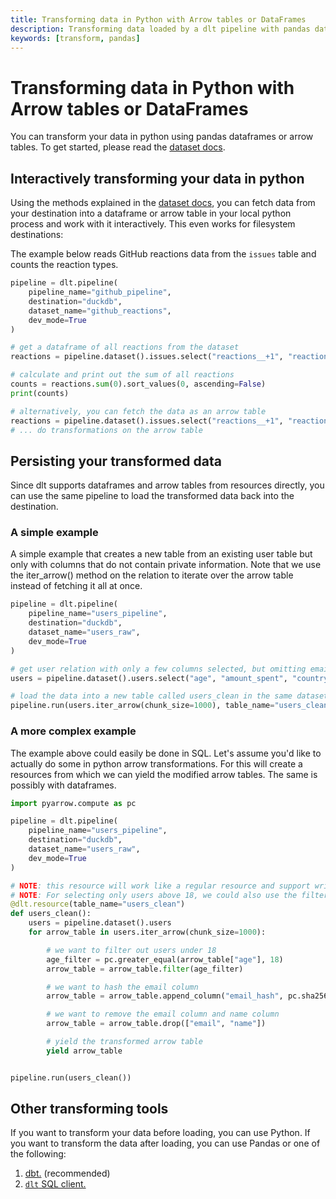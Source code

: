 ```yaml
---
title: Transforming data in Python with Arrow tables or DataFrames
description: Transforming data loaded by a dlt pipeline with pandas dataframes or arrow tables
keywords: [transform, pandas]
---
```


# Transforming data in Python with Arrow tables or DataFrames

You can transform your data in python using pandas dataframes or arrow tables. To get started, please read the [dataset docs](../../general-usage/dataset-access/dataset).


## Interactively transforming your data in python

Using the methods explained in the [dataset docs](../../general-usage/dataset-access/dataset), you can fetch data from your destination into a dataframe or arrow table in your local python process and work with it interactively. This even works for filesystem destinations:


The example below reads GitHub reactions data from the `issues` table and
counts the reaction types.

```py
pipeline = dlt.pipeline(
    pipeline_name="github_pipeline",
    destination="duckdb",
    dataset_name="github_reactions",
    dev_mode=True
)

# get a dataframe of all reactions from the dataset
reactions = pipeline.dataset().issues.select("reactions__+1", "reactions__-1", "reactions__laugh", "reactions__hooray", "reactions__rocket").df()

# calculate and print out the sum of all reactions
counts = reactions.sum(0).sort_values(0, ascending=False)
print(counts)

# alternatively, you can fetch the data as an arrow table
reactions = pipeline.dataset().issues.select("reactions__+1", "reactions__-1", "reactions__laugh", "reactions__hooray", "reactions__rocket").arrow()
# ... do transformations on the arrow table
```

## Persisting your transformed data

Since dlt supports dataframes and arrow tables from resources directly, you can use the same pipeline to load the transformed data back into the destination.


### A simple example

A simple example that creates a new table from an existing user table but only with columns that do not contain private information. Note that we use the iter_arrow() method on the relation to iterate over the arrow table instead of fetching it all at once.

```py
pipeline = dlt.pipeline(
    pipeline_name="users_pipeline",
    destination="duckdb",
    dataset_name="users_raw",
    dev_mode=True
)

# get user relation with only a few columns selected, but omitting email and name
users = pipeline.dataset().users.select("age", "amount_spent", "country")

# load the data into a new table called users_clean in the same dataset
pipeline.run(users.iter_arrow(chunk_size=1000), table_name="users_clean")
```

### A more complex example

The example above could easily be done in SQL. Let's assume you'd like to actually do some in python arrow transformations. For this will create a resources from which we can yield the modified arrow tables. The same is possibly with dataframes.

```py
import pyarrow.compute as pc

pipeline = dlt.pipeline(
    pipeline_name="users_pipeline",
    destination="duckdb",
    dataset_name="users_raw",
    dev_mode=True
)

# NOTE: this resource will work like a regular resource and support write_disposition, primary_key, etc.
# NOTE: For selecting only users above 18, we could also use the filter method on the relation with ibis expressions
@dlt.resource(table_name="users_clean")
def users_clean():
    users = pipeline.dataset().users
    for arrow_table in users.iter_arrow(chunk_size=1000):

        # we want to filter out users under 18
        age_filter = pc.greater_equal(arrow_table["age"], 18)
        arrow_table = arrow_table.filter(age_filter)

        # we want to hash the email column
        arrow_table = arrow_table.append_column("email_hash", pc.sha256(arrow_table["email"]))

        # we want to remove the email column and name column
        arrow_table = arrow_table.drop(["email", "name"])

        # yield the transformed arrow table
        yield arrow_table


pipeline.run(users_clean())
```

## Other transforming tools

If you want to transform your data before loading, you can use Python. If you want to transform the
data after loading, you can use Pandas or one of the following:

1. [dbt.](dbt/dbt.md) (recommended)
2. [`dlt` SQL client.](sql.md)

